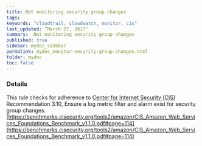 ```yaml
---
title: Not monitoring security group changes
tags:
keywords: "cloudtrail, cloudwatch, monitor, cis"
last_updated: “March 27, 2017"
summary:  Not monitoring security group changes
published: true
sidebar: mydoc_sidebar
permalink: mydoc_monitor-security-group-changes.html
folder: mydoc
toc: false
---
```


### Details  
This rule checks for adherence to [Center for Internet Security (CIS)](https://www.cisecurity.org/) Recommendation 3.10, Ensure a log metric filter and alarm exist for security group changes. [https://benchmarks.cisecurity.org/tools2/amazon/CIS_Amazon_Web_Services_Foundations_Benchmark_v1.1.0.pdf#page=114](https://benchmarks.cisecurity.org/tools2/amazon/CIS_Amazon_Web_Services_Foundations_Benchmark_v1.1.0.pdf#page=114) 
